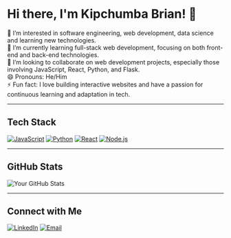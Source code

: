 # Hi there, I'm Kipchumba Brian! 👋

👀 I’m interested in software engineering, web development, data science and learning new technologies. <br>
🌱 I’m currently learning full-stack web development, focusing on both front-end and back-end technologies. <br>
💞️ I’m looking to collaborate on web development projects, especially those involving JavaScript, React, Python, and Flask. <br>
😄 Pronouns: He/Him <br>
⚡ Fun fact: I love building interactive websites and have a passion for continuous learning and adaptation in tech.

---

## Tech Stack

[![JavaScript](https://img.shields.io/badge/-JavaScript-yellow?style=for-the-badge&logo=javascript&logoColor=white)](https://developer.mozilla.org/en-US/docs/Web/JavaScript)
[![Python](https://img.shields.io/badge/-Python-blue?style=for-the-badge&logo=python&logoColor=white)](https://www.python.org/)
[![React](https://img.shields.io/badge/-React-blue?style=for-the-badge&logo=react&logoColor=white)](https://reactjs.org/)
[![Node.js](https://img.shields.io/badge/-Node.js-green?style=for-the-badge&logo=node.js&logoColor=white)](https://nodejs.org/)

---

## GitHub Stats

![Your GitHub Stats](https://github-readme-stats.vercel.app/api?username=DevBrianHQ&show_icons=true&theme=radical)

---

## Connect with Me

[![LinkedIn](https://img.shields.io/badge/LinkedIn-Connect-blue?style=for-the-badge&logo=linkedin)](https://www.linkedin.com/in/your-linkedin-profile)
[![Email](https://img.shields.io/badge/Email-Send%20Email-red?style=for-the-badge&logo=gmail)](mailto:kipchumbabrian47@gmail.com)

